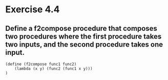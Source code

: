 # Exercise 4.4

## Define a f2compose procedure that composes two procedures where the first procedure takes two inputs, and the second procedure takes one input. 

    (define (f2compose func1 func2)
        (lambda (x y) (func2 (func1 x y)))
    )